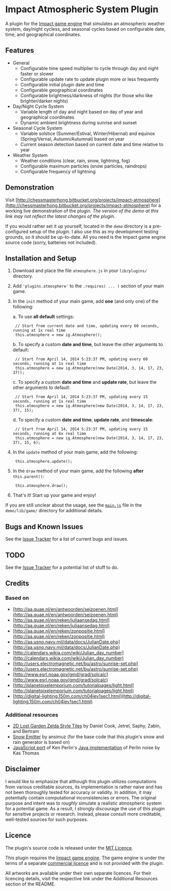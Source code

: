 # Impact Atmospheric System Plugin

A plugin for the [Impact game engine](http://impactjs.com) that simulates an atmospheric weather system, day/night cycless, and seasonal cycles based on configurable date, time, and geographical coordinates.


## Features

* General
    * Configurable time speed multiplier to cycle through day and night faster or slower
    * Configurable update rate to update plugin more or less frequently
    * Configurable initial plugin date and time
    * Configurable geographical coordinates
    * Configurable brightness/darkness of nights (for those who like brighter/darker nights)
* Day/Night Cycle System
    * Variable length of day and night based on day of year and geographical coordinates
    * Dynamic ambient brightness during sunrise and sunset
* Seasonal Cycle System
    * Variable solstice (Summer/Estival, Winter/Hibernal) and equinox (Spring/Vernal, Autumn/Autumnal) based on year
    * Current season detection based on current date and time relative to year
* Weather System
    * Weather conditions (clear, rain, snow, lightning, fog)
    * Configurable maximum particles (snow particles, raindrops)
    * Configurable frequency of lightning


## Demonstration

Visit [http://chessmasterhong.bitbucket.org/projects/impact-atmosphere](http://chessmasterhong.bitbucket.org/projects/impact-atmosphere) for a working live demonstration of the plugin. *The version of the demo at this link may not reflect the latest changes of the plugin.*

If you would rather set it up yourself, located in the `demo` directory is a pre-configured setup of the plugin. I also use this as my development testing grounds, so it should be up-to-date. All you need is the Impact game engine source code (sorry, batteries not included).


## Installation and Setup

1. Download and place the file `atmosphere.js` in your `lib/plugins/` directory.

2. Add `'plugins.atmosphere'` to the `.requires( ... )` section of your main game.

3. In the `init` method of your main game, add **one** (and only one) of the following:

    a. To use **all default** settings:

        // Start from current date and time, updating every 60 seconds, running at 1x real time
        this.atmosphere = new ig.Atmosphere();

    b. To specify a custom **date and time**, but leave the other arguments to default:

        // Start from April 14, 2014 5:23:37 PM, updating every 60 seconds, running at 1x real time
        this.atmosphere = new ig.Atmosphere(new Date(2014, 3, 14, 17, 23, 37));

    c. To specify a custom **date and time** and **update rate**, but leave the other arguments to default:

        // Start from April 14, 2014 5:23:37 PM, updating every 15 seconds, running at 1x real time
        this.atmosphere = new ig.Atmosphere(new Date(2014, 3, 14, 17, 23, 37), 15);

    d. To specify a custom **date and time**, **update rate**, and **timescale**:

        // Start from April 14, 2014 5:23:37 PM, updating every 15 seconds, running at 6x real time
        this.atmosphere = new ig.Atmosphere(new Date(2014, 3, 14, 17, 23, 37), 15, 6);

4. In the `update` method of your main game, add the following:

        this.atmosphere.update();

5. In the `draw` method of your main game, add the following **after** `this.parent()`:

        this.atmosphere.draw();

6. That's it! Start up your game and enjoy!

If you are still unclear about the usage, see the [`main.js`](demo/lib/game/main.js) file in the `demo/lib/game/` directory for additional details.


## Bugs and Known Issues

See the [Issue Tracker](https://github.com/chessmasterhong/impact-atmosphere/issues?labels=bug&page=1&state=open) for a list of current bugs and issues.


## TODO

See the [Issue Tracker](https://github.com/chessmasterhong/impact-atmosphere/issues?labels=enhancement&page=1&state=open) for a potential list of stuff to do.


## Credits

### Based on

* [http://aa.quae.nl/en/antwoorden/seizoenen.html](http://aa.quae.nl/en/antwoorden/seizoenen.html)
* [http://aa.quae.nl/en/reken/juliaansedag.html](http://aa.quae.nl/en/reken/juliaansedag.html)
* [http://aa.quae.nl/en/reken/zonpositie.html](http://aa.quae.nl/en/reken/zonpositie.html)
* [http://aa.usno.navy.mil/data/docs/JulianDate.php](http://aa.usno.navy.mil/data/docs/JulianDate.php)
* [http://calendars.wikia.com/wiki/Julian_day_number](http://calendars.wikia.com/wiki/Julian_day_number)
* [http://users.electromagnetic.net/bu/astro/sunrise-set.php](http://users.electromagnetic.net/bu/astro/sunrise-set.php)
* [http://www.esrl.noaa.gov/gmd/grad/solcalc](http://www.esrl.noaa.gov/gmd/grad/solcalc)
* [http://planetpixelemporium.com/tutorialpages/light.html](http://planetpixelemporium.com/tutorialpages/light.html)
* [http://digital-lighting.150m.com/ch04lev1sec1.html](http://digital-lighting.150m.com/ch04lev1sec1.html)

### Additional resources

* [2D Lost Garden Zelda Style Tiles](http://opengameart.org/content/2d-lost-garden-zelda-style-tiles-resized-to-32x32-with-additions) by Daniel Cook, Jetrel, Saphy, Zabin, and Bertram
* [Snow Emitter](https://github.com/ansimuz/snow-emitter) by ansimuz (for the base code that this plugin's snow and rain generator is based on)
* [JavaScript port](http://asserttrue.blogspot.com/2011/12/perlin-noise-in-javascript_31.html) of Ken Perlin's [Java implementation](http://cs.nyu.edu/~perlin/noise) of Perlin noise by Kas Thomas


## Disclaimer

I would like to emphasize that although this plugin utilizes computations from various creditable sources, its implementation is rather naive and has not been thoroughly tested for accuracy or validity. In addition, it may potentially contain computational inconsistencies or errors. The original purpose and intent was to *roughly* simulate a realistic atmospheric system for a potential game. As a result, I strongly discourage the use of this plugin for sensitive projects or research. Instead, please consult more creditable, well-tested sources for such purposes.


## Licence

The plugin's source code is released under the [MIT Licence](LICENCE).

This plugin requires the [Impact game engine](http://impactjs.com). The game
engine is under the terms of a separate [commercial licence](http://impactjs.com/impact-commercial-software-license-agreement)
and is not provided with the plugin.

All artworks are available under their own separate licences. For their
licencing details, visit the respective link under the Additional Resources
section of the README.

